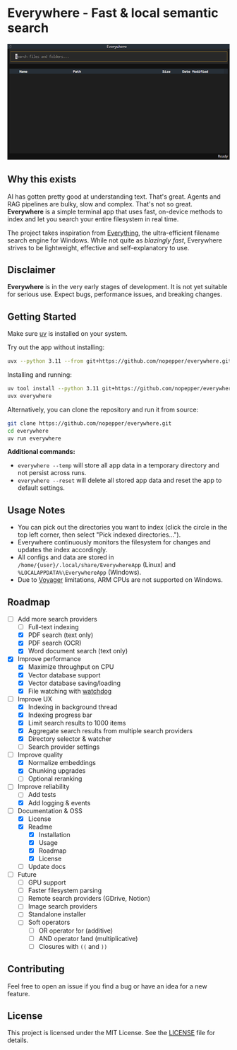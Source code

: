 # Everywhere - Fast & local semantic search

![Demo GIF](./docs/demo.gif)

## Why this exists

AI has gotten pretty good at understanding text. That's great. Agents and RAG pipelines are bulky, slow and complex. That's not so great. **Everywhere** is a simple terminal app that uses fast, on-device methods to index and let you search your entire filesystem in real time.

The project takes inspiration from [Everything](https://www.voidtools.com/support/everything/), the ultra-efficient filename search engine for Windows. While not quite as _blazingly fast_, Everywhere strives to be lightweight, effective and self-explanatory to use.

## Disclaimer

**Everywhere** is in the very early stages of development. It is not yet suitable for serious use. Expect bugs, performance issues, and breaking changes.

## Getting Started

Make sure [uv](https://docs.astral.sh/uv/getting-started/installation/) is installed on your system.

Try out the app without installing:

```bash
uvx --python 3.11 --from git+https://github.com/nopepper/everywhere.git everywhere
```

Installing and running:

```bash
uv tool install --python 3.11 git+https://github.com/nopepper/everywhere.git
uvx everywhere
```

Alternatively, you can clone the repository and run it from source:

```bash
git clone https://github.com/nopepper/everywhere.git
cd everywhere
uv run everywhere
```

**Additional commands:**

- `everywhere --temp` will store all app data in a temporary directory and not persist across runs.
- `everywhere --reset` will delete all stored app data and reset the app to default settings.

## Usage Notes

- You can pick out the directories you want to index (click the circle in the top left corner, then select "Pick indexed directories...").
- Everywhere continuously monitors the filesystem for changes and updates the index accordingly.
- All configs and data are stored in `/home/{user}/.local/share/EverywhereApp` (Linux) and `%LOCALAPPDATA%\EverywhereApp` (Windows).
- Due to [Voyager](https://github.com/spotify/voyager) limitations, ARM CPUs are not supported on Windows.

## Roadmap

- [ ] Add more search providers
  - [ ] Full-text indexing
  - [x] PDF search (text only)
  - [x] PDF search (OCR)
  - [x] Word document search (text only)
- [x] Improve performance
  - [x] Maximize throughput on CPU
  - [x] Vector database support
  - [x] Vector database saving/loading
  - [x] File watching with [watchdog](https://github.com/gorakhargosh/watchdog)
- [ ] Improve UX
  - [x] Indexing in background thread
  - [x] Indexing progress bar
  - [x] Limit search results to 1000 items
  - [x] Aggregate search results from multiple search providers
  - [x] Directory selector & watcher
  - [ ] Search provider settings
- [ ] Improve quality
  - [x] Normalize embeddings
  - [x] Chunking upgrades
  - [ ] Optional reranking
- [ ] Improve reliability
  - [ ] Add tests
  - [x] Add logging & events
- [ ] Documentation & OSS
  - [x] License
  - [x] Readme
    - [x] Installation
    - [x] Usage
    - [x] Roadmap
    - [x] License
  - [ ] Update docs
- [ ] Future
  - [ ] GPU support
  - [ ] Faster filesystem parsing
  - [ ] Remote search providers (GDrive, Notion)
  - [ ] Image search providers
  - [ ] Standalone installer
  - [ ] Soft operators
    - [ ] OR operator !or (additive)
    - [ ] AND operator !and (multiplicative)
    - [ ] Closures with `((` and `))`

## Contributing

Feel free to open an issue if you find a bug or have an idea for a new feature.

## License

This project is licensed under the MIT License. See the [LICENSE](./LICENSE) file for details.
